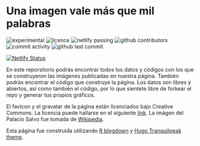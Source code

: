 # Una imagen vale más que mil palabras

![experimental](https://img.shields.io/badge/lifecycle-experimental-orange.svg)
![licence](https://img.shields.io/github/license/daczarne/UnaImagen)
![netlify passing](https://img.shields.io/netlify/e78c0174-3c1b-4832-8d4b-e7cab20ff756)
![github contributors](https://img.shields.io/github/contributors/daczarne/UnaImagen)
![commit activity](https://img.shields.io/github/commit-activity/y/daczarne/UnaImagen)
![github last commit](https://img.shields.io/github/last-commit/daczarne/UnaImagen)

[![Netlify Status](https://api.netlify.com/api/v1/badges/e78c0174-3c1b-4832-8d4b-e7cab20ff756/deploy-status)](https://app.netlify.com/sites/unaimagen/deploys)

En este reporsitorio podrás encontrar todos los datos y códigos con los que se construyeron las imágenes publicadas en nuestra página. También podrás encontrar el código que construye la página. Los datos son libres y abiertos, así como también el código, por lo que sientete libre de forkear el repo y generar tus propios gráficos.

El favicon y el gravatar de la página están licenciados bajo Creative Commons. La licencia puede hallarse en el siguiente [link](https://fontawesome.com/license). La imágen del Palacio Salvo fue tomada de [Wikipedia](https://en.wikipedia.org/wiki/Palacio_Salvo).

Esta página fue construida utilizando [R blogdown](https://github.com/rstudio/blogdown) y [Hugo Tranquilpeak theme](https://github.com/kakawait/hugo-tranquilpeak-theme).
